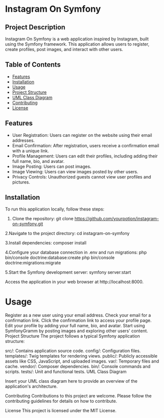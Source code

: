# Instagram On Symfony

## Project Description

Instagram On Symfony is a web application inspired by Instagram, built using the Symfony framework. This application allows users to register, create profiles, post images, and interact with other users.

## Table of Contents

- [Features](#features)
- [Installation](#installation)
- [Usage](#usage)
- [Project Structure](#project-structure)
- [UML Class Diagram](#uml-class-diagram)
- [Contributing](#contributing)
- [License](#license)

## Features

- User Registration: Users can register on the website using their email addresses.
- Email Confirmation: After registration, users receive a confirmation email with a unique link.
- Profile Management: Users can edit their profiles, including adding their full name, bio, and avatar.
- Image Posting: Users can post images.
- Image Viewing: Users can view images posted by other users.
- Privacy Controls: Unauthorized guests cannot view user profiles and pictures.

## Installation

To run this application locally, follow these steps:

1. Clone the repository:
git clone https://github.com/yourpotion/instagram-on-symfony.git

2.Navigate to the project directory:
cd instagram-on-symfony

3.Install dependencies:
composer install

4.Configure your database connection in .env and run migrations:
php bin/console doctrine:database:create
php bin/console doctrine:migrations:migrate

5.Start the Symfony development server:
symfony server:start

Access the application in your web browser at http://localhost:8000.

# Usage
Register as a new user using your email address.
Check your email for a confirmation link.
Click the confirmation link to access your profile page.
Edit your profile by adding your full name, bio, and avatar.
Start using SymfonyGramm by posting images and exploring other users' content.
Project Structure
The project follows a typical Symfony application structure:

src/: Contains application source code.
config/: Configuration files.
templates/: Twig templates for rendering views.
public/: Publicly accessible assets like CSS, JavaScript, and uploaded images.
var/: Temporary files and cache.
vendor/: Composer dependencies.
bin/: Console commands and scripts.
tests/: Unit and functional tests.
UML Class Diagram

Insert your UML class diagram here to provide an overview of the application's architecture.

Contributing
Contributions to this project are welcome. Please follow the contributing guidelines for details on how to contribute.

License
This project is licensed under the MIT License.
